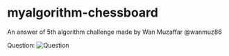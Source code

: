 # myalgorithm-chessboard
An answer of 5th algorithm challenge made by Wan Muzaffar @wanmuz86

Question:
![Question](https://github.com/ammarsdc/myalgorithm-template/blob/master/question.png)
